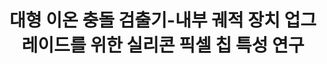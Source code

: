 ---
type           : Master Thesis # Thesis / Others[Paper, Article]
title          : 대형 이온 충돌 검출기-내부 궤적 장치 업그레이드를 위한 실리콘 픽셀 칩 특성 연구

first_author   : Jiyoung Kim

published_date : 2015-02-28
institute      : Pusan National Univeristy
year           : 2015
file           : 

note           :
hide           : false
---